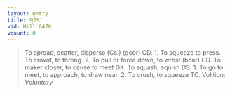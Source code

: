 ```yaml
---
layout: entry
title: གཅོར་
vid: Hill:0470
vcount: 0
---
```

> To spread, scatter, disperse (Cs\.) (gcor) CD\. 1\. To squeeze to press\. To crowd, to throng\. 2\. To pull or force down, to wrest (bcar) CD\. To maker closer, to cause to meet DK\. To squash, squish DS\. 1\. To go to meet, to approach, to draw near\. 2\. To crush, to squeeze TC\.
> Volition: _Voluntary_



